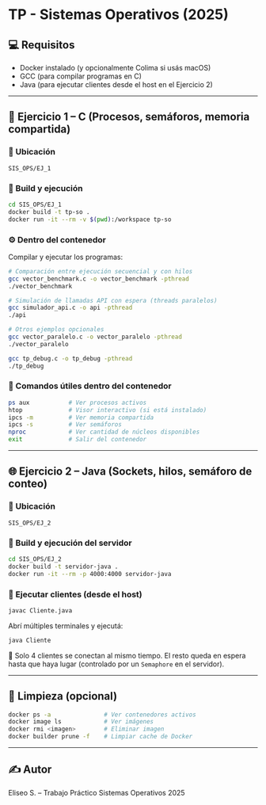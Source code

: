 # TP - Sistemas Operativos (2025)

## 💻 Requisitos
- Docker instalado (y opcionalmente Colima si usás macOS)
- GCC (para compilar programas en C)
- Java (para ejecutar clientes desde el host en el Ejercicio 2)

---

## 🧪 Ejercicio 1 – C (Procesos, semáforos, memoria compartida)

### 📂 Ubicación
`SIS_OPS/EJ_1`

### 🚀 Build y ejecución

```bash
cd SIS_OPS/EJ_1
docker build -t tp-so .
docker run -it --rm -v $(pwd):/workspace tp-so
```

### ⚙️ Dentro del contenedor

Compilar y ejecutar los programas:

```bash
# Comparación entre ejecución secuencial y con hilos
gcc vector_benchmark.c -o vector_benchmark -pthread
./vector_benchmark

# Simulación de llamadas API con espera (threads paralelos)
gcc simulador_api.c -o api -pthread
./api

# Otros ejemplos opcionales
gcc vector_paralelo.c -o vector_paralelo -pthread
./vector_paralelo

gcc tp_debug.c -o tp_debug -pthread
./tp_debug
```

### 🧪 Comandos útiles dentro del contenedor

```bash
ps aux           # Ver procesos activos
htop             # Visor interactivo (si está instalado)
ipcs -m          # Ver memoria compartida
ipcs -s          # Ver semáforos
nproc            # Ver cantidad de núcleos disponibles
exit             # Salir del contenedor
```

---

## 🌐 Ejercicio 2 – Java (Sockets, hilos, semáforo de conteo)

### 📂 Ubicación
`SIS_OPS/EJ_2`

### 🚀 Build y ejecución del servidor

```bash
cd SIS_OPS/EJ_2
docker build -t servidor-java .
docker run -it --rm -p 4000:4000 servidor-java
```

### 💬 Ejecutar clientes (desde el host)

```bash
javac Cliente.java
```

Abrí múltiples terminales y ejecutá:

```bash
java Cliente
```

📌 Solo 4 clientes se conectan al mismo tiempo. El resto queda en espera hasta que haya lugar (controlado por un `Semaphore` en el servidor).

---

## 🧼 Limpieza (opcional)

```bash
docker ps -a               # Ver contenedores activos
docker image ls            # Ver imágenes
docker rmi <imagen>        # Eliminar imagen
docker builder prune -f    # Limpiar cache de Docker
```

---

## ✍️ Autor
Eliseo S. – Trabajo Práctico Sistemas Operativos 2025
